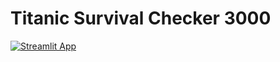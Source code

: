 # Titanic Survival Checker 3000

[![Streamlit App](https://static.streamlit.io/badges/streamlit_badge_black_white.svg)](https://titanic-survival-checker-3000-ypdspqidjq4blcc5h2ujri.streamlit.app/)
